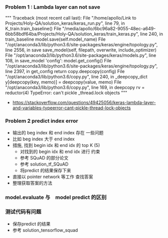 
### Problem 1 : Lambda layer can not save

"""
Traceback (most recent call last):
  File "/home/apollo/Link to Projects/Holy-QA/solution_keras/keras_run.py", line 79, in <module>
    K_train.train_baseline()
  File "/media/apollo/6bc96a82-9055-48ec-a649-6bb58bdf64ba/Projects/Holy-QA/solution_keras/train_keras.py", line 240, in train_baseline
    model.save(self.model_name)
  File "/opt/anaconda3/lib/python3.6/site-packages/keras/engine/topology.py", line 2556, in save
    save_model(self, filepath, overwrite, include_optimizer)
  File "/opt/anaconda3/lib/python3.6/site-packages/keras/models.py", line 108, in save_model
    'config': model.get_config()
  File "/opt/anaconda3/lib/python3.6/site-packages/keras/engine/topology.py", line 2397, in get_config
    return copy.deepcopy(config)
  File "/opt/anaconda3/lib/python3.6/copy.py", line 240, in _deepcopy_dict
    y[deepcopy(key, memo)] = deepcopy(value, memo)
  File "/opt/anaconda3/lib/python3.6/copy.py", line 169, in deepcopy
    rv = reductor(4)
TypeError: can't pickle _thread.lock objects
"""
+ https://stackoverflow.com/questions/49425056/keras-lambda-layer-and-variables-typeerror-cant-pickle-thread-lock-objects

### Problem 2 predict index error
+ 输出的 beg index 和 end index 存在 一些问题
+ 比如 beg index 大于 end index
+ 措施, 找到 begin idx 和 end idx 的 top K (5)
    + 对找到的 begin idx 和 end idx 进行 约束
    + 参考 SQuAD 的部分论文
    + 参考 solution_tf_SQuAD
    + 将predict 的结果保存下来
+ 直接以 pointer network 等工作 查找答案
+ 整理获取答案的方法

### model.evaluate 与　model predict 的区别

### 测试代码有问题
+ 保存predict 的结果
+ 参考 solution_tensorflow_squad
